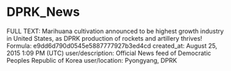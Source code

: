 # DPRK_News

FULL TEXT: Marihuana cultivation announced to be highest growth industry in United States, as DPRK production of rockets and artillery thrives!
Formula: e9dd6d790d0545e5887777927b3ed4cd
created_at: August 25, 2015 1:09 PM (UTC)
user/description: Official News feed of Democratic Peoples Republic of Korea
user/location: Pyongyang, DPRK